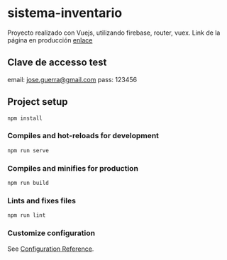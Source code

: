 # sistema-inventario
Proyecto realizado con Vuejs, utilizando firebase, router, vuex.
Link de la página en producción [enlace](https://sistema-inventario-a84a4.web.app/login)

## Clave de accesso test
email: jose.guerra@gmail.com
pass: 123456

## Project setup
```
npm install
```

### Compiles and hot-reloads for development
```
npm run serve
```

### Compiles and minifies for production
```
npm run build
```

### Lints and fixes files
```
npm run lint
```

### Customize configuration
See [Configuration Reference](https://cli.vuejs.org/config/).


